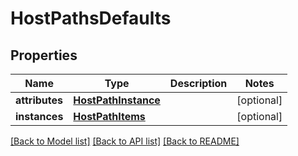 # HostPathsDefaults

## Properties
Name | Type | Description | Notes
------------ | ------------- | ------------- | -------------
**attributes** | [**HostPathInstance**](HostPathInstance.md) |  | [optional] 
**instances** | [**HostPathItems**](HostPathItems.md) |  | [optional] 

[[Back to Model list]](../README.md#documentation-for-models) [[Back to API list]](../README.md#documentation-for-api-endpoints) [[Back to README]](../README.md)

